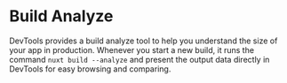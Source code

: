 # Build Analyze

DevTools provides a build analyze tool to help you understand the size of your app in production. Whenever you start a new build, it runs the command `nuxt build --analyze` and present the output data directly in DevTools for easy browsing and comparing.
